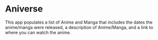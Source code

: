 # Aniverse
This app populates a list of Anime and Manga that includes the dates the anime/manga were released, a description of Anime/Manga, and a link to where you can watch the anime.
